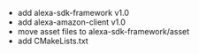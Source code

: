 * add alexa-sdk-framework v1.0
* add alexa-amazon-client v1.0
* move asset files to alexa-sdk-framework/asset
* add CMakeLists.txt

